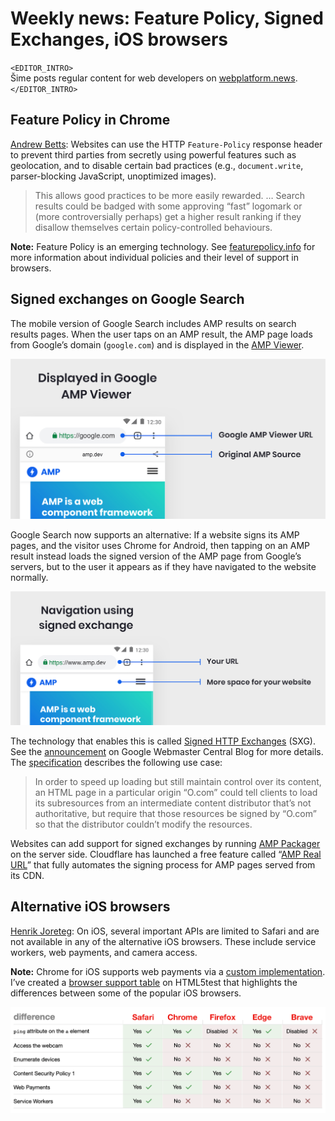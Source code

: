 # Weekly news: Feature Policy, Signed Exchanges, iOS browsers

`<EDITOR_INTRO>`  
Šime posts regular content for web developers on [webplatform.news](https://webplatform.news).  
`</EDITOR_INTRO>`

## Feature Policy in Chrome

[Andrew Betts](https://www.fastly.com/blog/feature-policy-webs-missing-guardrails): Websites can use the HTTP `Feature-Policy` response header to prevent third parties from secretly using powerful features such as geolocation, and to disable certain bad practices (e.g., `document.write`, parser-blocking JavaScript, unoptimized images).

> This allows good practices to be more easily rewarded. … Search results could be badged with some approving “fast” logomark or (more controversially perhaps) get a higher result ranking if they disallow themselves certain policy-controlled behaviours.

**Note:** Feature Policy is an emerging technology. See [featurepolicy.info](https://featurepolicy.info/) for more information about individual policies and their level of support in browsers.

## Signed exchanges on Google Search

The mobile version of Google Search includes AMP results on search results pages. When the user taps on an AMP result, the AMP page loads from Google’s domain (`google.com`) and is displayed in the [AMP Viewer](https://developers.google.com/search/docs/guides/about-amp).

![](/media/amp-viewer.png)

Google Search now supports an alternative: If a website signs its AMP pages, and the visitor uses Chrome for Android, then tapping on an AMP result instead loads the signed version of the AMP page from Google’s servers, but to the user it appears as if they have navigated to the website normally.

![](/media/signed-exchange.png)

The technology that enables this is called [Signed HTTP Exchanges](https://developers.google.com/web/updates/2018/11/signed-exchanges) (SXG). See the [announcement](https://webmasters.googleblog.com/2019/04/instant-loading-amp-pages-from-your-own.html) on Google Webmaster Central Blog for more details. The [specification](https://tools.ietf.org/html/draft-yasskin-http-origin-signed-responses-05) describes the following use case:

> In order to speed up loading but still maintain control over its content, an HTML page in a particular origin “O.com” could tell clients to load its subresources from an intermediate content distributor that’s not authoritative, but require that those resources be signed by “O.com” so that the distributor couldn’t modify the resources.

Websites can add support for signed exchanges by running [AMP Packager](https://amp.dev/documentation/guides-and-tutorials/optimize-and-measure/signed-exchange) on the server side. Cloudflare has launched a free feature called “[AMP Real URL](https://blog.cloudflare.com/announcing-amp-real-url/)” that fully automates the signing process for AMP pages served from its CDN.

## Alternative iOS browsers

[Henrik Joreteg](https://mobile.twitter.com/HenrikJoreteg/status/1111853724081610753): On iOS, several important APIs are limited to Safari and are not available in any of the alternative iOS browsers. These include service workers, web payments, and camera access.

**Note:** Chrome for iOS supports web payments via a [custom implementation](https://nielsleenheer.com/articles/2017/about-chrome-ios-and-payment-request/). I’ve created a [browser support table](https://html5test.com/compare/browser/ac70c543eaf34147/47955043eaf4e9aa/13c1af43eafb15e8/c509b443eaff324e/6d0d3d43eb01ac6b.html) on HTML5test that highlights the differences between some of the popular iOS browsers.

![](/media/ios-browser-support-table.png)
